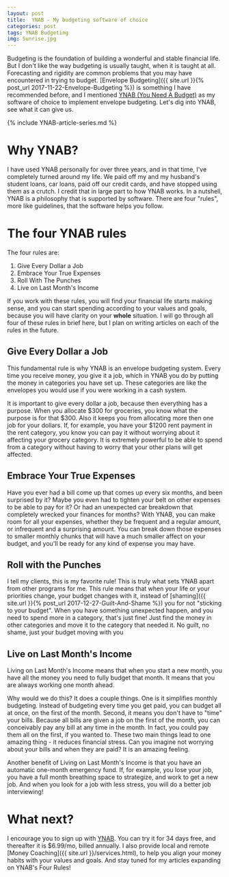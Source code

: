 ```yaml
---
layout: post
title:  YNAB - My budgeting software of choice
categories: post
tags: YNAB Budgeting
img: Sunrise.jpg
---
```


Budgeting is the foundation of building a wonderful and stable financial life. But I don't like the way budgeting is usually taught, when it is taught at all. Forecasting and rigidity are common problems that you may have encountered in trying to budget. [Envelope Budgeting]({{ site.url }}{% post_url 2017-11-22-Envelope-Budgeting %}) is something I have recommended before, and I mentioned [YNAB (You Need A Budget)](http://www.ynab.com) as my software of choice to implement envelope budgeting. Let's dig into YNAB, see what it can give us. 

<!--more-->

{% include YNAB-article-series.md %}

# Why YNAB?
I have used YNAB personally for over three years, and in that time, I've completely turned around my life. We paid off my and my husband's student loans, car loans, paid off our credit cards, and have stopped using them as a crutch. I credit that in large part to how YNAB works. In a nutshell, YNAB is a philosophy that is supported by software. There are four "rules", more like guidelines, that the software helps you follow. 

# The four YNAB rules
The four rules are:

1. Give Every Dollar a Job
2. Embrace Your True Expenses
3. Roll With The Punches
4. Live on Last Month's Income

If you work with these rules, you will find your financial life starts making sense, and you can start spending according to your values and goals, because you will have clarity on your **whole** situation. I will go through all four of these rules in brief here, but I plan on writing articles on each of the rules in the future.

## Give Every Dollar a Job
This fundamental rule is why YNAB is an envelope budgeting system. Every time you receive money, you give it a job, which in YNAB you do by putting the money in categories you have set up. These categories are like the envelopes you would use if you were working in a cash system.

It is important to give every dollar a job, because then everything has a purpose. When you allocate $300 for groceries, you know what the purpose is for that $300. Also it keeps you from allocating more then one job for your dollars. If, for example, you have your $1200 rent payment in the rent category, you know you can pay it without worrying about it affecting your grocery category. It is extremely powerful to be able to spend from a category without having to worry that your other plans will get affected.

## Embrace Your True Expenses
Have you ever had a bill come up that comes up every six months, and been surprised by it? Maybe you even had to tighten your belt on other expenses to be able to pay for it? Or had an unexpected car breakdown that completely wrecked your finances for months? With YNAB, you can make room for all your expenses, whether they be frequent and a regular amount, or infrequent and a surprising amount. You can break down those expenses to smaller monthly chunks that will have a much smaller affect on your budget, and you'll be ready for any kind of expense you may have. 

## Roll with the Punches
I tell my clients, this is my favorite rule! This is truly what sets YNAB apart from other programs for me. This rule means that when your life or your priorities change, your budget changes with it, instead of [shaming]({{ site.url }}{% post_url 2017-12-27-Guilt-And-Shame %}) you for not "sticking to your budget". When you have something unexpected happen, and you need to spend more in a category, that's just fine! Just find the money in other categories and move it to the category that needed it. No guilt, no shame, just your budget moving with you

## Live on Last Month's Income
Living on Last Month's Income means that when you start a new month, you have all the money you need to fully budget that month. It means that you are always working one month ahead. 

Why would we do this? It does a couple things. One is it simplifies monthly budgeting. Instead of budgeting every time you get paid, you can budget all at once, on the first of the month. Second, it means you don't have to "time" your bills. Because all bills are given a job on the first of the month, you can conceivably pay any bill at any time in the month. In fact, you could pay them all on the first, if you wanted to. These two main things lead to one amazing thing - it reduces financial stress. Can you imagine not worrying about your bills and when they are paid? It is an amazing feeling.

Another benefit of Living on Last Month's Income is that you have an automatic one-month emergency fund. If, for example, you lose your job, you have a full month breathing space to strategize, and work to get a new job. And when you look for a job with less stress, you will do a better job interviewing!

# What next?
I encourage you to sign up with [YNAB](http://www.ynab.com). You can try it for 34 days free, and thereafter it is $6.99/mo, billed annually. I also provide local and remote [Money Coaching]({{ site.url }}/services.html), to help you align your money habits with your values and goals. And stay tuned for my articles expanding on YNAB's Four Rules!